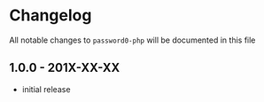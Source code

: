 # Changelog

All notable changes to `password0-php` will be documented in this file

## 1.0.0 - 201X-XX-XX

- initial release
